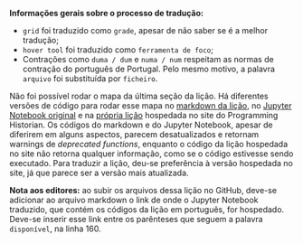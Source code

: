 **Informações gerais sobre o processo de tradução:**

- `grid` foi traduzido como `grade`, apesar de não saber se é a melhor tradução;
- `hover tool` foi traduzido como `ferramenta de foco`;
- Contrações como `duma / dum` e `numa / num` respeitam as normas de contração do português de Portugal. Pelo mesmo motivo, a palavra `arquivo` foi substituída por `ficheiro`.

Não foi possível rodar o mapa da última seção da lição. Há diferentes versões de código para rodar esse mapa no [markdown da lição](https://github.com/felipelmc/jekyll/blob/gh-pages/en/lessons/visualizing-with-bokeh.md), no [Jupyter Notebook original](https://github.com/programminghistorian/ph-submissions/blob/gh-pages/assets/visualizing-with-bokeh/visualizing-with-bokeh.ipynb) e na [própria lição](https://programminghistorian.org/en/lessons/visualizing-with-bokeh) hospedada no site do Programming Historian. Os códigos do markdown e do Jupyter Notebook, apesar de diferirem em alguns aspectos, parecem desatualizados e retornam warnings de *deprecated functions*, enquanto o código da lição hospedada no site não retorna qualquer informação, como se o código estivesse sendo executado. Para traduzir a lição, deu-se preferência à versão hospedada no site, já que parece ser a versão mais atualizada.

**Nota aos editores:** ao subir os arquivos dessa lição no GitHub, deve-se adicionar ao arquivo markdown o link de onde o Jupyter Notebook traduzido, que contém os códigos da lição em português, for hospedado. Deve-se inserir esse link entre os parênteses que seguem a palavra `disponível`, na linha 160. 



